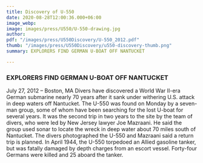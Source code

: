 ```yaml
---
title: Discovery of U-550
date: 2020-08-28T12:00:36.000+06:00
image_webp: 
image: images/press/U550/U-550-drawing.jpg
author: 
pdf: "/images/press/U550Discovery/U-550_2012.pdf"
thumb: "/images/press/U550Discovery/u550-discovery-thumb.png"
summary: EXPLORERS FIND GERMAN U-BOAT OFF NANTUCKET

---
```

### EXPLORERS FIND GERMAN U-BOAT OFF NANTUCKET

July 27, 2012 – Boston, MA Divers have discovered a World War II-era German submarine nearly 70 years after it sank under withering U.S. attack in deep waters off Nantucket. The U-550 was found on Monday by a seven-man group, some of whom have been searching for the lost U-boat for several years. It was the second trip in two years to the site by the team of divers, who were led by New Jersey lawyer Joe Mazraani. He said the group used sonar to locate the wreck in deep water about 70 miles south of Nantucket. The divers photographed the U-550 and Mazraani said a return trip is planned. In April 1944, the U-550 torpedoed an Allied gasoline tanker, but was fatally damaged by depth charges from an escort vessel. Forty-four Germans were killed and 25 aboard the tanker.